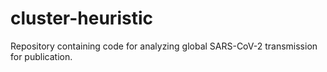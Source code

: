 # cluster-heuristic
Repository containing code for analyzing global SARS-CoV-2 transmission for publication.
